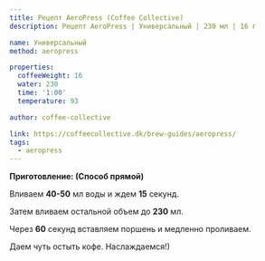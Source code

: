 ```yaml
---
title: Рецепт AeroPress (Coffee Collective)
description: Рецепт AeroPress | Универсальный | 230 мл | 16 г

name: Универсальный
method: aeropress

properties:
  coffeeWeight: 16
  water: 230
  time: '1:00'
  temperature: 93

author: coffee-collective

link: https://coffeecollective.dk/brew-guides/aeropress/
tags:
  - aeropress
---
```


__Приготовление: (Способ прямой)__

Вливаем __40-50__ мл воды и ждем __15__ секунд.

Затем вливаем остальной объем до __230__ мл.

Через __60__ секунд вставляем поршень и медленно проливаем.

Даем чуть остыть кофе. Наслаждаемся!)

<br>
